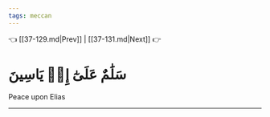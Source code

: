 ```yaml
---
tags: meccan
---
```


👈 [[37-129.md|Prev]] | [[37-131.md|Next]] 👉

# سَلَٰمٌ عَلَىٰٓ إِلۡ يَاسِينَ

Peace upon Elias

---

